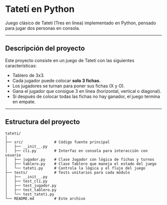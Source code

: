 # Tatetí en Python

Juego clásico de Tatetí (Tres en línea) implementado en Python, pensado para jugar dos personas en consola.  

---

## Descripción del proyecto

Este proyecto consiste en un juego de Tatetí con las siguientes características:  

- Tablero de 3x3.  
- Cada jugador puede colocar **solo 3 fichas**.  
- Los jugadores se turnan para poner sus fichas (X y O).  
- Gana el jugador que consigue 3 en línea (horizontal, vertical o diagonal).  
- Si después de colocar todas las fichas no hay ganador, el juego termina en empate.  

---

## Estructura del proyecto

```plaintext
tateti/
│
├── src/              # Código fuente principal
│   ├── __init__.py
│   ├── cli.py        # Interfaz en consola para interacción con usuario
│   ├── jugador.py    # Clase Jugador con lógica de fichas y turnos
│   ├── tablero.py    # Clase Tablero que maneja el estado del juego
│   └── tateti.py     # Controla la lógica y el flujo del juego
├── tests/            # Tests unitarios para cada módulo
│   ├── __init__.py
│   ├── test_cli.py
│   ├── test_jugador.py
│   ├── test_tablero.py
│   └── test_tateti.py
└── README.md         # Este archivo